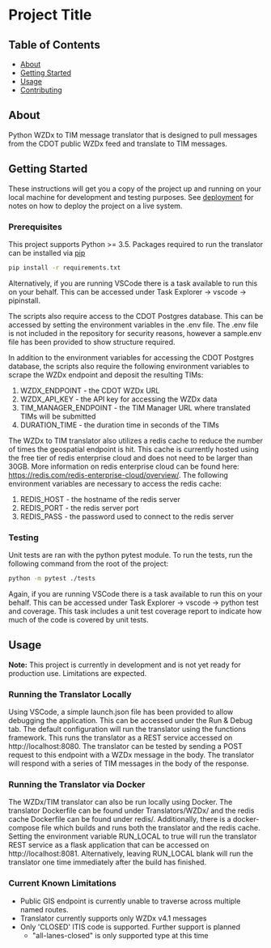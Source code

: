 # Project Title

## Table of Contents

- [About](#about)
- [Getting Started](#getting_started)
- [Usage](#usage)
- [Contributing](../CONTRIBUTING.md)

## About <a name = "about"></a>

Python WZDx to TIM message translator that is designed to pull messages from the CDOT public WZDx feed and translate to TIM messages.

## Getting Started <a name = "getting_started"></a>

These instructions will get you a copy of the project up and running on your local machine for development and testing purposes. See [deployment](#deployment) for notes on how to deploy the project on a live system.

### Prerequisites

This project supports Python >= 3.5. Packages required to run the translator can be installed via [pip](https://pip.pypa.io/en/stable/)

```bash
pip install -r requirements.txt
```

Alternatively, if you are running VSCode there is a task available to run this on your behalf. This can be accessed under Task Explorer -> vscode -> pipinstall.

The scripts also require access to the CDOT Postgres database. This can be accessed by setting the environment variables in the .env file. The .env file is not included in the repository for security reasons, however a sample.env file has been provided to show structure required. 

In addition to the environment variables for accessing the CDOT Postgres database, the scripts also require the following environment variables to scrape the WZDx endpoint and deposit the resulting TIMs:
<ol>
    <li>WZDX_ENDPOINT - the CDOT WZDx URL</li>
    <li>WZDX_API_KEY - the API key for accessing the WZDx data</li>
    <li>TIM_MANAGER_ENDPOINT - the TIM Manager URL where translated TIMs will be submitted </li>
    <li>DURATION_TIME - the duration time in seconds of the TIMs </li>
</ol>

The WZDx to TIM translator also utilizes a redis cache to reduce the number of times the geospatial endpoint is hit. This cache is currently hosted using the free tier of redis enterprise cloud and does not need to be larger than 30GB. More information on redis enterprise cloud can be found here: https://redis.com/redis-enterprise-cloud/overview/. The following environment variables are necessary to access the redis cache:

<ol>
    <li>REDIS_HOST - the hostname of the redis server</li>
    <li>REDIS_PORT - the redis server port</li>
    <li>REDIS_PASS - the password used to connect to the redis server</li>
</ol>

### Testing
Unit tests are ran with the python pytest module. To run the tests, run the following command from the root of the project:

```bash
python -m pytest ./tests
```

Again, if you are running VSCode there is a task available to run this on your behalf. This can be accessed under Task Explorer -> vscode -> python test and coverage. This task includes a unit test coverage report to indicate how much of the code is covered by unit tests.

## Usage <a name = "usage"></a>

**Note:** This project is currently in development and is not yet ready for production use. Limitations are expected.

### Running the Translator Locally
Using VSCode, a simple launch.json file has been provided to allow debugging the application. This can be accessed under the Run & Debug tab. The default configuration will run the translator using the functions framework. This runs the translator as a REST service accessed on http://localhost:8080. The translator can be tested by sending a POST request to this endpoint with a WZDx message in the body. The translator will respond with a series of TIM messages in the body of the response.


### Running the Translator via Docker
The WZDx/TIM translator can also be run locally using Docker. The translator Dockerfile can be found under Translators/WZDx/ and the redis cache Dockerfile can be found under redis/. Additionally, there is a docker-compose file which builds and runs both the translator and the redis cache. Setting the environment variable RUN_LOCAL to true will run the translator REST service as a flask application that can be accessed on http://localhost:8081. Alternatively, leaving RUN_LOCAL blank will run the translator one time immediately after the build has finished. 


### Current Known Limitations
- Public GIS endpoint is currently unable to traverse across multiple named routes.
- Translator currently supports only WZDx v4.1 messages
- Only 'CLOSED' ITIS code is supported. Further support is planned
    -  "all-lanes-closed" is only supported type at this time